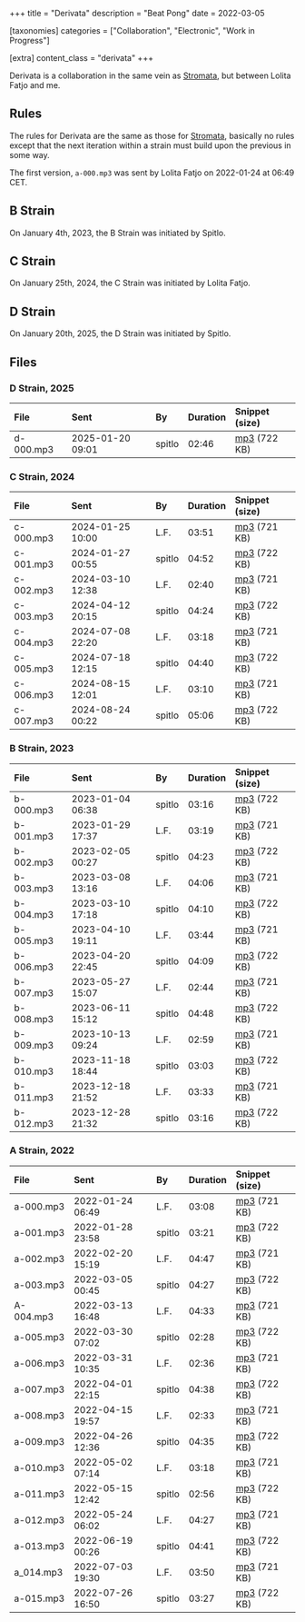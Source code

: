 +++
title = "Derivata"
description = "Beat Pong"
date = 2022-03-05

[taxonomies]
categories = ["Collaboration", "Electronic", "Work in Progress"]

[extra]
content_class = "derivata"
+++

Derivata is a collaboration in the same vein as [Stromata](/music/stromata/), but between Lolita Fatjo and me.

## Rules

The rules for Derivata are the same as those for [Stromata](/music/stromata/), basically no rules except that the next iteration within a strain must build upon the previous in some way.

The first version, `a-000.mp3` was sent by Lolita Fatjo on 2022-01-24 at 06:49 CET.

## B Strain

On January 4th, 2023, the B Strain was initiated by Spitlo.

## C Strain

On January 25th, 2024, the C Strain was initiated by Lolita Fatjo.

## D Strain

On January 20th, 2025, the D Strain was initiated by Spitlo.

## Files

### D Strain, 2025

| File       | Sent             | By       | Duration | Snippet (size)                                                       |
|:-----------|:-----------------|:---------|:---------|:---------------------------------------------------------------------|
| d-000.mp3  | 2025-01-20 09:01 | spitlo   |    02:46 | [mp3](https://files.mefirst.se/derivata/snippets/d-000.mp3) (722 KB) |

### C Strain, 2024

| File       | Sent             | By       | Duration | Snippet (size)                                                       |
|:-----------|:-----------------|:---------|:---------|:---------------------------------------------------------------------|
| c-000.mp3  | 2024-01-25 10:00 | L.F.     |    03:51 | [mp3](https://files.mefirst.se/derivata/snippets/c-000.mp3) (721 KB) |
| c-001.mp3  | 2024-01-27 00:55 | spitlo   |    04:52 | [mp3](https://files.mefirst.se/derivata/snippets/c-001.mp3) (722 KB) |
| c-002.mp3  | 2024-03-10 12:38 | L.F.     |    02:40 | [mp3](https://files.mefirst.se/derivata/snippets/c-002.mp3) (721 KB) |
| c-003.mp3  | 2024-04-12 20:15 | spitlo   |    04:24 | [mp3](https://files.mefirst.se/derivata/snippets/c-003.mp3) (722 KB) |
| c-004.mp3  | 2024-07-08 22:20 | L.F.     |    03:18 | [mp3](https://files.mefirst.se/derivata/snippets/c-004.mp3) (721 KB) |
| c-005.mp3  | 2024-07-18 12:15 | spitlo   |    04:40 | [mp3](https://files.mefirst.se/derivata/snippets/c-005.mp3) (722 KB) |
| c-006.mp3  | 2024-08-15 12:01 | L.F.     |    03:10 | [mp3](https://files.mefirst.se/derivata/snippets/c-006.mp3) (721 KB) |
| c-007.mp3  | 2024-08-24 00:22 | spitlo   |    05:06 | [mp3](https://files.mefirst.se/derivata/snippets/c-007.mp3) (722 KB) |

### B Strain, 2023

| File       | Sent             | By       | Duration | Snippet (size)                                                       |
|:-----------|:-----------------|:---------|:---------|:---------------------------------------------------------------------|
| b-000.mp3  | 2023-01-04 06:38 | spitlo   |    03:16 | [mp3](https://files.mefirst.se/derivata/snippets/b-000.mp3) (722 KB) |
| b-001.mp3  | 2023-01-29 17:37 | L.F.     |    03:19 | [mp3](https://files.mefirst.se/derivata/snippets/b-001.mp3) (721 KB) |
| b-002.mp3  | 2023-02-05 00:27 | spitlo   |    04:23 | [mp3](https://files.mefirst.se/derivata/snippets/b-002.mp3) (722 KB) |
| b-003.mp3  | 2023-03-08 13:16 | L.F.     |    04:06 | [mp3](https://files.mefirst.se/derivata/snippets/b-003.mp3) (721 KB) |
| b-004.mp3  | 2023-03-10 17:18 | spitlo   |    04:10 | [mp3](https://files.mefirst.se/derivata/snippets/b-004.mp3) (722 KB) |
| b-005.mp3  | 2023-04-10 19:11 | L.F.     |    03:44 | [mp3](https://files.mefirst.se/derivata/snippets/b-005.mp3) (721 KB) |
| b-006.mp3  | 2023-04-20 22:45 | spitlo   |    04:09 | [mp3](https://files.mefirst.se/derivata/snippets/b-006.mp3) (722 KB) |
| b-007.mp3  | 2023-05-27 15:07 | L.F.     |    02:44 | [mp3](https://files.mefirst.se/derivata/snippets/b-007.mp3) (721 KB) |
| b-008.mp3  | 2023-06-11 15:12 | spitlo   |    04:48 | [mp3](https://files.mefirst.se/derivata/snippets/b-008.mp3) (722 KB) |
| b-009.mp3  | 2023-10-13 09:24 | L.F.     |    02:59 | [mp3](https://files.mefirst.se/derivata/snippets/b-009.mp3) (721 KB) |
| b-010.mp3  | 2023-11-18 18:44 | spitlo   |    03:03 | [mp3](https://files.mefirst.se/derivata/snippets/b-010.mp3) (722 KB) |
| b-011.mp3  | 2023-12-18 21:52 | L.F.     |    03:33 | [mp3](https://files.mefirst.se/derivata/snippets/b-011.mp3) (721 KB) |
| b-012.mp3  | 2023-12-28 21:32 | spitlo   |    03:16 | [mp3](https://files.mefirst.se/derivata/snippets/b-012.mp3) (722 KB) |

### A Strain, 2022

| File       | Sent             | By       | Duration | Snippet (size)                                                       |
|:-----------|:-----------------|:---------|:---------|:---------------------------------------------------------------------|
| a-000.mp3  | 2022-01-24 06:49 | L.F.     |    03:08 | [mp3](https://files.mefirst.se/derivata/snippets/a-000.mp3) (721 KB) |
| a-001.mp3  | 2022-01-28 23:58 | spitlo   |    03:21 | [mp3](https://files.mefirst.se/derivata/snippets/a-001.mp3) (722 KB) |
| a-002.mp3  | 2022-02-20 15:19 | L.F.     |    04:47 | [mp3](https://files.mefirst.se/derivata/snippets/a-002.mp3) (721 KB) |
| a-003.mp3  | 2022-03-05 00:45 | spitlo   |    04:27 | [mp3](https://files.mefirst.se/derivata/snippets/a-003.mp3) (722 KB) |
| A-004.mp3  | 2022-03-13 16:48 | L.F.     |    04:33 | [mp3](https://files.mefirst.se/derivata/snippets/a-004.mp3) (721 KB) |
| a-005.mp3  | 2022-03-30 07:02 | spitlo   |    02:28 | [mp3](https://files.mefirst.se/derivata/snippets/a-005.mp3) (722 KB) |
| a-006.mp3  | 2022-03-31 10:35 | L.F.     |    02:36 | [mp3](https://files.mefirst.se/derivata/snippets/a-006.mp3) (721 KB) |
| a-007.mp3  | 2022-04-01 22:15 | spitlo   |    04:38 | [mp3](https://files.mefirst.se/derivata/snippets/a-007.mp3) (722 KB) |
| a-008.mp3  | 2022-04-15 19:57 | L.F.     |    02:33 | [mp3](https://files.mefirst.se/derivata/snippets/a-008.mp3) (721 KB) |
| a-009.mp3  | 2022-04-26 12:36 | spitlo   |    04:35 | [mp3](https://files.mefirst.se/derivata/snippets/a-009.mp3) (722 KB) |
| a-010.mp3  | 2022-05-02 07:14 | L.F.     |    03:18 | [mp3](https://files.mefirst.se/derivata/snippets/a-010.mp3) (721 KB) |
| a-011.mp3  | 2022-05-15 12:42 | spitlo   |    02:56 | [mp3](https://files.mefirst.se/derivata/snippets/a-011.mp3) (722 KB) |
| a-012.mp3  | 2022-05-24 06:02 | L.F.     |    04:27 | [mp3](https://files.mefirst.se/derivata/snippets/a-012.mp3) (721 KB) |
| a-013.mp3  | 2022-06-19 00:26 | spitlo   |    04:41 | [mp3](https://files.mefirst.se/derivata/snippets/a-013.mp3) (722 KB) |
| a_014.mp3  | 2022-07-03 19:30 | L.F.     |    03:50 | [mp3](https://files.mefirst.se/derivata/snippets/a_014.mp3) (721 KB) |
| a-015.mp3  | 2022-07-26 16:50 | spitlo   |    03:27 | [mp3](https://files.mefirst.se/derivata/snippets/a-015.mp3) (722 KB) |
